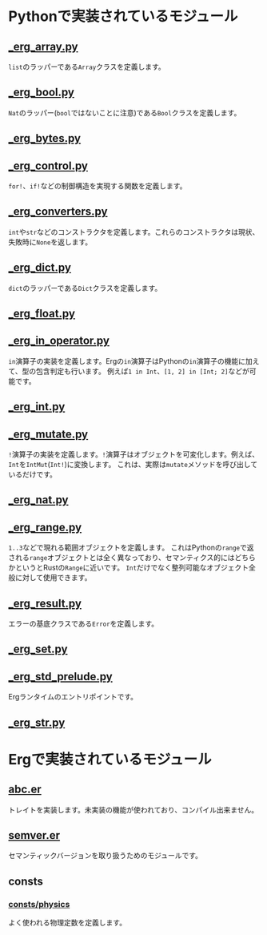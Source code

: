 # Pythonで実装されているモジュール

## [_erg_array.py](https://github.com/erg-lang/erg/blob/d1dc1e60e7d4e3333f80ed23c5ead77b5fe47cb2/crates/erg_compiler/lib/std/_erg_array.py)

`list`のラッパーである`Array`クラスを定義します。

## [_erg_bool.py](https://github.com/erg-lang/erg/blob/d1dc1e60e7d4e3333f80ed23c5ead77b5fe47cb2/crates/erg_compiler/lib/std/_erg_bool.py)

`Nat`のラッパー(`bool`ではないことに注意)である`Bool`クラスを定義します。

## [_erg_bytes.py](https://github.com/erg-lang/erg/blob/d1dc1e60e7d4e3333f80ed23c5ead77b5fe47cb2/crates/erg_compiler/lib/std/_erg_bytes.py)

## [_erg_control.py](https://github.com/erg-lang/erg/blob/d1dc1e60e7d4e3333f80ed23c5ead77b5fe47cb2/crates/erg_compiler/lib/std/_erg_control.py)

`for!`、`if!`などの制御構造を実現する関数を定義します。

## [_erg_converters.py](https://github.com/erg-lang/erg/blob/d1dc1e60e7d4e3333f80ed23c5ead77b5fe47cb2/crates/erg_compiler/lib/std/_erg_convertors.py)

`int`や`str`などのコンストラクタを定義します。これらのコンストラクタは現状、失敗時に`None`を返します。

## [_erg_dict.py](https://github.com/erg-lang/erg/blob/d1dc1e60e7d4e3333f80ed23c5ead77b5fe47cb2/crates/erg_compiler/lib/std/_erg_dict.py)

`dict`のラッパーである`Dict`クラスを定義します。

## [_erg_float.py](https://github.com/erg-lang/erg/blob/d1dc1e60e7d4e3333f80ed23c5ead77b5fe47cb2/crates/erg_compiler/lib/std/_erg_float.py)

## [_erg_in_operator.py](https://github.com/erg-lang/erg/blob/d1dc1e60e7d4e3333f80ed23c5ead77b5fe47cb2/crates/erg_compiler/lib/std/_erg_in_operator.py)

`in`演算子の実装を定義します。Ergの`in`演算子はPythonの`in`演算子の機能に加えて、型の包含判定も行います。
例えば`1 in Int`、``[1, 2] in [Int; 2]``などが可能です。

## [_erg_int.py](https://github.com/erg-lang/erg/blob/d1dc1e60e7d4e3333f80ed23c5ead77b5fe47cb2/crates/erg_compiler/lib/std/_erg_int.py)

## [_erg_mutate.py](https://github.com/erg-lang/erg/blob/d1dc1e60e7d4e3333f80ed23c5ead77b5fe47cb2/crates/erg_compiler/lib/std/_erg_mutate_operator.py)

`!`演算子の実装を定義します。`!`演算子はオブジェクトを可変化します。例えば、`Int`を`IntMut`(`Int!`)に変換します。
これは、実際は`mutate`メソッドを呼び出しているだけです。

## [_erg_nat.py](https://github.com/erg-lang/erg/blob/d1dc1e60e7d4e3333f80ed23c5ead77b5fe47cb2/crates/erg_compiler/lib/std/_erg_nat.py)

## [_erg_range.py](https://github.com/erg-lang/erg/blob/d1dc1e60e7d4e3333f80ed23c5ead77b5fe47cb2/crates/erg_compiler/lib/std/_erg_range.py)

`1..3`などで現れる範囲オブジェクトを定義します。
これはPythonの`range`で返される`range`オブジェクトとは全く異なっており、セマンティクス的にはどちらかというとRustの`Range`に近いです。
`Int`だけでなく整列可能なオブジェクト全般に対して使用できます。

## [_erg_result.py](https://github.com/erg-lang/erg/blob/d1dc1e60e7d4e3333f80ed23c5ead77b5fe47cb2/crates/erg_compiler/lib/std/_erg_result.py)

エラーの基底クラスである`Error`を定義します。

## [_erg_set.py](https://github.com/erg-lang/erg/blob/d1dc1e60e7d4e3333f80ed23c5ead77b5fe47cb2/crates/erg_compiler/lib/std/_erg_set.py)

## [_erg_std_prelude.py](https://github.com/erg-lang/erg/blob/d1dc1e60e7d4e3333f80ed23c5ead77b5fe47cb2/crates/erg_compiler/lib/std/_erg_std_prelude.py)

Ergランタイムのエントリポイントです。

## [_erg_str.py](https://github.com/erg-lang/erg/blob/d1dc1e60e7d4e3333f80ed23c5ead77b5fe47cb2/crates/erg_compiler/lib/std/_erg_str.py)

# Ergで実装されているモジュール

## [abc.er](https://github.com/erg-lang/erg/blob/d1dc1e60e7d4e3333f80ed23c5ead77b5fe47cb2/crates/erg_compiler/lib/std/abc.er)

トレイトを実装します。未実装の機能が使われており、コンパイル出来ません。

## [semver.er](https://github.com/erg-lang/erg/blob/d1dc1e60e7d4e3333f80ed23c5ead77b5fe47cb2/crates/erg_compiler/lib/std/semver.er)

セマンティックバージョンを取り扱うためのモジュールです。

## consts

### [consts/physics](https://github.com/erg-lang/erg/blob/d1dc1e60e7d4e3333f80ed23c5ead77b5fe47cb2/crates/erg_compiler/lib/std/consts/physics.er)

よく使われる物理定数を定義します。
